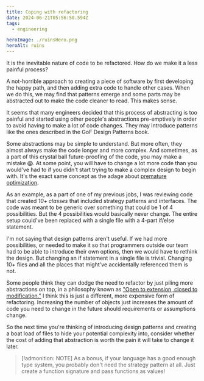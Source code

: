 ```yaml
---
title: Coping with refactoring
date: 2024-06-21T05:56:50.594Z
tags:
  - engineering

heroImage: ./ruinsHero.png
heroAlt: ruins
---
```


It is the inevitable nature of code to be refactored. How do we make it a less
painful process?

A not-horrible approach to creating a piece of software by first developing the
happy path, and then adding extra code to handle other cases. When we do this,
we may find that patterns emerge and some parts may be abstracted out to make
the code cleaner to read. This makes sense.

It seems that many engineers decided that this process of abstracting is too
painful and started using other people's abstractions pre-emptively in order to
avoid having to make a lot of code changes. They may introduce patterns like the
ones described in the GoF Design Patterns book.

Some abstractions may be simple to understand. But more often, they almost
always make the code longer and more complex. And sometimes, as a part of this
crystal ball future-proofing of the code, you may make a mistake :scream:. At
some point, you will have to change a lot more code than you would've had to if
you didn't start trying to make a complex design to begin with. It's the exact
same concept as the adage about [premature optimization][2].

[2]: https://en.wikipedia.org/wiki/Program_optimization

As an example, as a part of one of my previous jobs, I was reviewing code that
created _10+ classes_ that included strategy patterns and interfaces. The code
was meant to be generic over something that could be 1 of 4 possibilities. But
the 4 possibilities would basically never change. The entire setup could've been
replaced with a single file with a 4-part if/else statement.

I'm not saying that design patterns aren't useful. If we had more possibilities,
or needed to make it so that programmers outside our team had to be able to
introduce their own options, then we would have to rethink the design. But
changing an if statement in a single file is trivial. Changing 10+ files and all
the places that might've accidentally referenced them is not.

Some people think they can dodge the need to refactor by just piling more
abstractions on top, in a philosophy known as ["Open to extension, closed to
modification."][1] I think this is just a different, more expensive form of
refactoring. Increasing the number of objects just increases the amount of code
you need to change in the future should requirements or assumptions change.

[1]: https://en.wikipedia.org/wiki/Open%E2%80%93closed_principle

So the next time you're thinking of introducing design patterns and creating a
boat load of files to hide your potential complexity into, consider whether the
cost of adding that abstraction is worth the pain it will take to change it
later.

> [!admonition: NOTE]
> As a bonus, if your language has a good enough type system, you probably don't
> need the strategy pattern at all. Just create a function signature and pass
functions as values!
